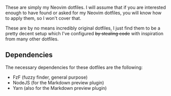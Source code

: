 These are simply my Neovim dotfiles. I will assume that if you are interested enough to have found or asked for my Neovim dotfiles, you will know how to apply them,
so I won't cover that.

These are by no means incredibly original dotfiles, I just find them to be a pretty decent setup which I've configured ~~by stealing code~~ with inspiration from many 
other dotfiles.

## Dependencies 
The necessary dependencies for these dotfiles are the following:
- FzF (fuzzy finder, general purpose)
- NodeJS (for the Markdown preview plugin)
- Yarn (also for the Markdown preview plugin)
